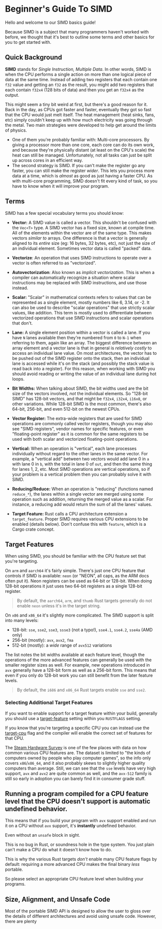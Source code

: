 
# Beginner's Guide To SIMD

Hello and welcome to our SIMD basics guide!

Because SIMD is a subject that many programmers haven't worked with before, we thought that it's best to outline some terms and other basics for you to get started with.

## Quick Background

**SIMD** stands for *Single Instruction, Multiple Data*. In other words, SIMD is when the CPU performs a single action on more than one logical piece of data at the same time. Instead of adding two registers that each contain one `f32` value and getting an `f32` as the result, you might add two registers that each contain `f32x4` (128 bits of data) and then you get an `f32x4` as the output.

This might seem a tiny bit weird at first, but there's a good reason for it. Back in the day, as CPUs got faster and faster, eventually they got so fast that the CPU would just melt itself. The heat management (heat sinks, fans, etc) simply couldn't keep up with how much electricity was going through the metal. Two main strategies were developed to help get around the limits of physics.
* One of them you're probably familiar with: Multi-core processors. By giving a processor more than one core, each core can do its own work, and because they're physically distant (at least on the CPU's scale) the heat can still be managed. Unfortunately, not all tasks can just be split up across cores in an efficient way.
* The second strategy is SIMD. If you can't make the register go any faster, you can still make the register *wider*. This lets you process more data at a time, which is *almost* as good as just having a faster CPU. As with multi-core programming, SIMD doesn't fit every kind of task, so you have to know when it will improve your program.

## Terms

SIMD has a few special vocabulary terms you should know:

* **Vector:** A SIMD value is called a vector. This shouldn't be confused with the `Vec<T>` type. A SIMD vector has a fixed size, known at compile time. All of the elements within the vector are of the same type. This makes vectors *similar to* arrays. One difference is that a vector is generally aligned to its *entire* size (eg: 16 bytes, 32 bytes, etc), not just the size of an individual element. Sometimes vector data is called "packed" data.

* **Vectorize**: An operation that uses SIMD instructions to operate over a vector is often referred to as "vectorized".

* **Autovectorization**: Also known as _implicit vectorization_. This is when a compiler can automatically recognize a situation where scalar instructions may be replaced with SIMD instructions, and use those instead.

* **Scalar:** "Scalar" in mathematical contexts refers to values that can be represented as a single element, mostly numbers like 6, 3.14, or -2. It can also be used to describe "scalar operations" that use strictly scalar values, like addition. This term is mostly used to differentiate between vectorized operations that use SIMD instructions and scalar operations that don't.

* **Lane:** A single element position within a vector is called a lane. If you have `N` lanes available then they're numbered from `0` to `N-1` when referring to them, again like an array. The biggest difference between an array element and a vector lane is that in general is *relatively costly* to access an individual lane value. On most architectures, the vector has to be pushed out of the SIMD register onto the stack, then an individual lane is accessed while it's on the stack (and possibly the stack value is read back into a register). For this reason, when working with SIMD you should avoid reading or writing the value of an individual lane during hot loops.

* **Bit Widths:** When talking about SIMD, the bit widths used are the bit size of the vectors involved, *not* the individual elements. So "128-bit SIMD" has 128-bit vectors, and that might be `f32x4`, `i32x4`, `i16x8`, or other variations. While 128-bit SIMD is the most common, there's also 64-bit, 256-bit, and even 512-bit on the newest CPUs.

* **Vector Register:** The extra-wide registers that are used for SIMD operations are commonly called vector registers, though you may also see "SIMD registers", vendor names for specific features, or even "floating-point register" as it is common for the same registers to be used with both scalar and vectorized floating-point operations.

* **Vertical:** When an operation is "vertical", each lane processes individually without regard to the other lanes in the same vector. For example, a "vertical add" between two vectors would add lane 0 in `a` with lane 0 in `b`, with the total in lane 0 of `out`, and then the same thing for lanes 1, 2, etc. Most SIMD operations are vertical operations, so if your problem is a vertical problem then you can probably solve it with SIMD.

* **Reducing/Reduce:** When an operation is "reducing" (functions named `reduce_*`), the lanes within a single vector are merged using some operation such as addition, returning the merged value as a scalar. For instance, a reducing add would return the sum of all the lanes' values.

* **Target Feature:** Rust calls a CPU architecture extension a `target_feature`. Proper SIMD requires various CPU extensions to be enabled (details below). Don't confuse this with `feature`, which is a Cargo crate concept.

## Target Features

When using SIMD, you should be familiar with the CPU feature set that you're targeting.

On `arm` and `aarch64` it's fairly simple. There's just one CPU feature that controls if SIMD is available: `neon` (or "NEON", all caps, as the ARM docs often put it). Neon registers can be used as 64-bit or 128-bit. When doing 128-bit operations it just uses two 64-bit registers as a single 128-bit register.

> By default, the `aarch64`, `arm`, and `thumb` Rust targets generally do not enable `neon` unless it's in the target string.

On `x86` and `x86_64` it's slightly more complicated. The SIMD support is split into many levels:
* 128-bit: `sse`, `sse2`, `sse3`, `ssse3` (not a typo!), `sse4.1`, `sse4.2`, `sse4a` (AMD only)
* 256-bit (mostly): `avx`, `avx2`, `fma`
* 512-bit (mostly): a *wide* range of `avx512` variations

The list notes the bit widths available at each feature level, though the operations of the more advanced features can generally be used with the smaller register sizes as well. For example, new operations introduced in `avx` generally have a 128-bit form as well as a 256-bit form. This means that even if you only do 128-bit work you can still benefit from the later feature levels.

> By default, the `i686` and `x86_64` Rust targets enable `sse` and `sse2`.

### Selecting Additional Target Features

If you want to enable support for a target feature within your build, generally you should use a [target-feature](https://rust-lang.github.io/packed_simd/perf-guide/target-feature/rustflags.html#target-feature) setting within you `RUSTFLAGS` setting.

If you know that you're targeting a specific CPU you can instead use the [target-cpu](https://rust-lang.github.io/packed_simd/perf-guide/target-feature/rustflags.html#target-cpu) flag and the compiler will enable the correct set of features for that CPU.

The [Steam Hardware Survey](https://store.steampowered.com/hwsurvey/Steam-Hardware-Software-Survey-Welcome-to-Steam) is one of the few places with data on how common various CPU features are. The dataset is limited to "the kinds of computers owned by people who play computer games", so the info only covers `x86`/`x86_64`, and it also probably skews to slightly higher quality computers than average. Still, we can see that the `sse` levels have very high support, `avx` and `avx2` are quite common as well, and the `avx-512` family is still so early in adoption you can barely find it in consumer grade stuff.

## Running a program compiled for a CPU feature level that the CPU doesn't support is automatic undefined behavior.

This means that if you build your program with `avx` support enabled and run it on a CPU without `avx` support, it's **instantly** undefined behavior.

Even without an `unsafe` block in sight.

This is no bug in Rust, or soundness hole in the type system. You just plain can't make a CPU do what it doesn't know how to do.

This is why the various Rust targets *don't* enable many CPU feature flags by default: requiring a more advanced CPU makes the final binary *less* portable.

So please select an appropriate CPU feature level when building your programs.

## Size, Alignment, and Unsafe Code

Most of the portable SIMD API is designed to allow the user to gloss over the details of different architectures and avoid using unsafe code. However, there are plenty 